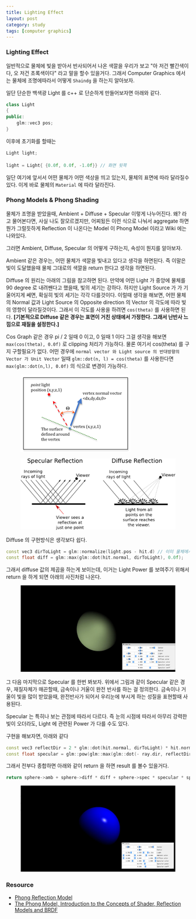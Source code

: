 ```yaml
---
title: Lighting Effect
layout: post
category: study
tags: [computer graphics]
---
```


### Lighting Effect

일반적으로 물체에 빛을 받아서 반사되어서 나온 색깔을 우리가 보고 "아 저건 빨간색이다, 오 저건 초록색이다" 라고 말을 할수 있을거다. 그래서 Computer Graphics 에서는 물체에 조명에따라서 어떻게 `Shaindg` 을 하는지 알아보자.

일단 단순한 백색광 Light 를 c++ 로 단순하게 만들어보자면 아래와 같다.

```c++
class Light
{
public:
    glm::vec3 pos;
}
```

이후에 초기화를 할때는
```c++
Light light;

light = Light{ {0.0f, 0.0f, -1.0f}} // 화면 뒷쪽
```

일단 여기에 앞서서 어떤 물체가 어떤 색상을 띄고 있는지, 물체의 표면에 따라 달라질수 있다. 이게 바로 물체의 `Material` 에 따라 달라진다.

### Phong Models & Phong Shading

물체가 조명을 받았을때, Ambient + Diffuse + Specular 이렇게 나누어진다. 왜? 라고 물어본다면, 사실 나도 잘모르겠지만, 어찌됬든 이런 식으로 나눠서 aggregate 하면 뭔가 그럴듯하게 Reflection 이 나온다는 Model 이 Phong Model 이라고 Wiki 에는 나와있다.

그러면 Ambient, Diffuse, Specular 의 어떻게 구하는지, 속성이 뭔지를 알아보자.

Ambient 같은 경우는, 어떤 물체가 색깔을 빛내고 있다고 생각을 하면된다. 즉 이말은 빛이 도달했을때 물체 그대로의 색깔을 return 한다고 생각을 하면된다.

Diffuse 의 원리는 아래의 그림을 참고하면 된다. 만약에 어떤 Light 가 중앙에 물체를 90 degree 로 내려짼다고 했을때, 빛의 세기는 강하다. 하지만 Light Source 가 가 기울어지게 쎄면, 확실히 빛의 세기는 각각 다를것이다. 이럴때 생각을 해보면, 어떤 물체의 Normal 값과 Light Source 의 Opposite direction 의 Vector 의 각도에 따라 빛의 영향이 달라질것이다. 그래서 이 각도를 사용을 하려면 `cos(theta)` 를 사용하면 된다. **[기본적으로 Diffuse 같은 경우는 표면이 거친 상태에서 가정한다. 그래서 난반사 느낌으로 재질을 설정한다.]**

Cos Graph 같은 경우 pi / 2 일때 0 이고, 0 일때 1 이다 그걸 생각을 해보면 `max(cos(theta), 0.0f)` 로 clipping 처리가 가능하다. 물론 여기서 cos(theta) 를 구지 구할필요가 없다. 어떤 경우에 `normal vector 와 Light source 의 반대방향의 Vector 가 Unit Vector` 일때 `glm::dot(n, l) = cos(theta)` 를 사용한다면 `max(glm::dot(n,l), 0.0f)` 의 식으로 변경이 가능하다.

<figure>
  <img src = "../../../assets/img/photo/4-27-2023/diffuse_angle.png">
</figure>

<figure>
  <img src = "../../../assets/img/photo/4-27-2023/diffuse-vs-specular.png">
</figure>

Diffuse 의 구현방식은 생각보다 쉽다.

```c++
const vec3 dirToLight = glm::normalize(light.pos - hit.d) // 이미 물체에서 Light 를 바라보는 Vector
const float diff = glm::max(glm::dot(hit.normal, dirToLight), 0.0f);
```

그래서 diffuse 값의 제곱을 하는게 보이는데, 이거는 Light Power 를 보여주기 위해서 return 을 하게 되면 아래의 사진처럼 나온다.

<figure>
  <img src = "../../../assets/img/photo/4-27-2023/moon.JPG">
</figure>

그 다음 마지막으로 Specular 를 한번 봐보자. 위에서 그림과 같이 Specular 같은 경우, 재질자체가 매끈할때, 금속이나 거울이 완전 반사를 하는 걸 정의한다. 금속이나 거울이 빛을 많이 받았을때, 완전반사가 되어서 우리눈에 부시게 하는 성질을 표현할때 사용된다.

Specular 는 특히나 보는 관점에 따라서 다르다. 즉 눈의 시점에 따라서 아무리 강력한 빛이 오더라도, Light 에 관련된 Power 가 다를 수도 있다.

구현을 해보자면, 아래와 같다

```c++
const vec3 reflectDir = 2 * glm::dot(hit.normal, dirToLight) * hit.normal - dirToLight;
const float specular = glm::pow(glm::max(glm::dot(- ray.dir, reflectDir), 0.0f), sphere->alpha);
```

그래서 전부다 종합하면 아래와 같이 return 을 하면 result 를 볼수 있을거다.

```c++
return sphere->amb + sphere->diff * diff + sphere->spec * specular * sphere->ks;
```

<figure>
  <img src = "../../../assets/img/photo/4-27-2023/result.JPG">
</figure>

### Resource
- [Phong Reflection Model](https://en.wikipedia.org/wiki/Phong_reflection_model)
- [The Phong Model, Introduction to the Concepts of Shader, Reflection Models and BRDF](https://www.scratchapixel.com/lessons/3d-basic-rendering/phong-shader-BRDF/phong-illumination-models-brdf.html)